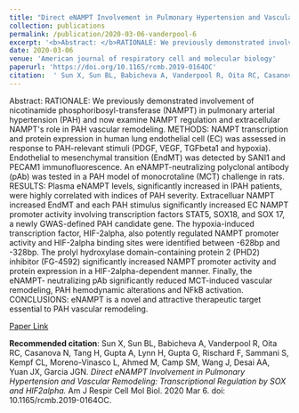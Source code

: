 ```yaml
--- 
title: "Direct eNAMPT Involvement in Pulmonary Hypertension and Vascular Remodeling: Transcriptional Regulation by SOX and HIF2alpha." 
collection: publications 
permalink: /publication/2020-03-06-vanderpool-6 
excerpt: '<b>Abstract: </b>RATIONALE: We previously demonstrated involvement of nicotinamide phosphoribosyl-transferase (NAMPT) in pulmonary arterial hypertension (PAH) and now examine NAMPT regulation and extracellular NAMPT's role in PAH vascular remodeling. METHODS: NAMPT transcription and protein expression in human lung endothelial cell (EC) was assessed in response to [...]' 
date: 2020-03-06 
venue: 'American journal of respiratory cell and molecular biology' 
paperurl: 'https://doi.org/10.1165/rcmb.2019-0164OC' 
citation:  ' Sun X, Sun BL, Babicheva A, Vanderpool R, Oita RC, Casanova N, Tang H, Gupta A, Lynn H, Gupta G, Rischard F, Sammani S, Kempf CL, Moreno-Vinasco L, Ahmed M, Camp SM, Wang J, Desai AA, Yuan JX, Garcia JGN. <i>Direct eNAMPT Involvement in Pulmonary Hypertension and Vascular Remodeling: Transcriptional Regulation by SOX and HIF2alpha.</i> Am J Respir Cell Mol Biol. 2020 Mar 6. doi: 10.1165/rcmb.2019-0164OC.' 
--- 
```

Abstract:  RATIONALE: We previously demonstrated involvement of nicotinamide phosphoribosyl-transferase (NAMPT) in pulmonary arterial hypertension (PAH) and now examine NAMPT regulation and extracellular NAMPT's role in PAH vascular remodeling. METHODS: NAMPT transcription and protein expression in human lung endothelial cell (EC) was assessed in response to PAH-relevant stimuli (PDGF, VEGF, TGFbeta1 and hypoxia). Endothelial to mesenchymal transition (EndMT) was detected by SANI1 and PECAM1 immunofluorescence. An eNAMPT-neutralizing polyclonal antibody (pAb) was tested in a PAH model of monocrotaline (MCT) challenge in rats. RESULTS: Plasma eNAMPT levels, significantly increased in IPAH patients, were highly correlated with indices of PAH severity. Extracelluar NAMPT increased EndMT and each PAH stimulus significantly increased EC NAMPT promoter activity involving transcription factors STAT5, SOX18, and SOX 17, a newly GWAS-defined PAH candidate gene. The hypoxia-induced transcription factor, HIF-2alpha, also potently regulated NAMPT promoter activity and HIF-2alpha binding sites were identified between -628bp and -328bp. The prolyl hydroxylase domain-containing protein 2 (PHD2) inhibitor (FG-4592) significantly increased NAMPT promoter activity and protein expression in a HIF-2alpha-dependent manner. Finally, the eNAMPT- neutralizing pAb significantly reduced MCT-induced vascular remodeling, PAH hemodynamic alterations and NFkB activation. CONCLUSIONS: eNAMPT is a novel and attractive therapeutic target essential to PAH vascular remodeling.  
 
[Paper Link](https://doi.org/10.1165/rcmb.2019-0164OC) 
 
<b>Recommended citation</b>:  Sun X, Sun BL, Babicheva A, Vanderpool R, Oita RC, Casanova N, Tang H, Gupta A, Lynn H, Gupta G, Rischard F, Sammani S, Kempf CL, Moreno-Vinasco L, Ahmed M, Camp SM, Wang J, Desai AA, Yuan JX, Garcia JGN. <i>Direct eNAMPT Involvement in Pulmonary Hypertension and Vascular Remodeling: Transcriptional Regulation by SOX and HIF2alpha.</i> Am J Respir Cell Mol Biol. 2020 Mar 6. doi: 10.1165/rcmb.2019-0164OC. 
